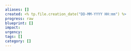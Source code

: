 ```yaml
---
aliases: []
created: <% tp.file.creation_date("DD-MM-YYYY HH:mm") %>
progress: raw
blueprint: []
impact: 
urgency: 
tags: []
category: []
---
```

